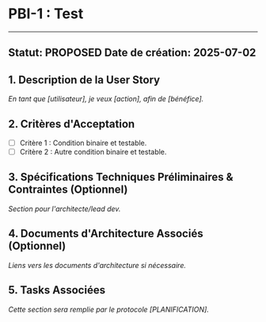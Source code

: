 # PBI-1 : Test

---
**Statut:** PROPOSED
**Date de création:** 2025-07-02
---

## 1. Description de la User Story

_En tant que [utilisateur], je veux [action], afin de [bénéfice]._

## 2. Critères d'Acceptation

- [ ] Critère 1 : Condition binaire et testable.
- [ ] Critère 2 : Autre condition binaire et testable.

## 3. Spécifications Techniques Préliminaires & Contraintes (Optionnel)

_Section pour l'architecte/lead dev._

## 4. Documents d'Architecture Associés (Optionnel)

_Liens vers les documents d'architecture si nécessaire._

## 5. Tasks Associées

_Cette section sera remplie par le protocole [PLANIFICATION]._

